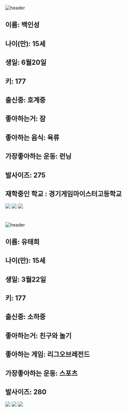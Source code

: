 ![header](https://capsule-render.vercel.app/api?type=Waving&color=ff0053&height=200&section=header&text=Welcome　TMI　Word&fontSize=50&animation=fadeIn&fontColor=DDDDDD)


## **이름: 백인성**
## **나이(만): 15세**
## **생일: 6월20일**
## **키: 177** 
## **출신중: 호계중**
## **좋아하는거: 잠**
## **좋아하는 음식: 육류**
## **가장좋아하는 운동: 런닝**
## **발사이즈: 275**
## **재학중인 학교 : 경기게임마이스터고등학교**



**<a href="https://www.youtube.com/channel/UCEpEOPydjrlXP3lgugz1LzA" target="_blank"><img src="https://img.shields.io/badge/유튜브-ff0000?style=flat-square&logo=youtube&logoColor=white"/></a>**
**<a href="https://steamcommunity.com/profiles/76561198796587864//channel/UCEpEOPydjrlXP3lgugz1LzA" target="_blank"><img src="https://img.shields.io/badge/스팀-000000?style=flat-square&logo=Steam&logoColor=white"/></a>**
 <a href="https://github.com/dlstjd0237/back_23_01_26.git" target="_blank"><img src="https://img.shields.io/badge/첫깃헙-ff1581?style=flat-square&logo=Taichi Graphics&logoColor=white"/></a>

#
![header](https://capsule-render.vercel.app/api?type=Waving&color=0000FF&height=200&section=header&text=T_M_I&fontSize=50&animation=fadeIn&fontColor=DDDDDD)
## **이름: 유태희**
## **나이(만): 15세**
## **생일: 3월22일**
## **키: 177** 
## **출신중: 소하중**
## **좋아하는거: 친구와 놀기**
## **좋아하는 게임: 리그오브레전드**
## **가장좋아하는 운동: 스포츠**
## **발사이즈: 280**

**<a href="https://www.op.gg/summoners/kr/%EB%A7%88%EB%A5%B4%EC%88%B4I" target="_blank"><img src="https://img.shields.io/badge/리그오브레전드(전적)-ff0000?style=flat-square&logo=riot games&logoColor=white"/></a>**
**<a href="https://www.instagram.com/youtaehew/" target="_blank"><img src="https://img.shields.io/badge/인스타그램-9932CC?style=flat-square&logo=Instagram&logoColor=white"/></a>**
 <a href="https://github.com/youtaehew" target="_blank"><img src="https://img.shields.io/badge/깃허브-ff1581?style=flat-square&logo=Taichi Graphics&logoColor=white"/></a>






